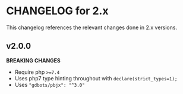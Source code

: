 # CHANGELOG for 2.x
This changelog references the relevant changes done in 2.x versions.


## v2.0.0
__BREAKING CHANGES__

* Require php `>=7.4`
* Uses php7 type hinting throughout with `declare(strict_types=1);`
* Uses `"gdbots/pbjx": "^3.0"`
